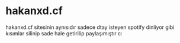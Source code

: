# hakanxd.cf
hakanxd.cf sitesinin aynısıdır sadece dtay isteyen spotify dinliyor gibi kısımlar silinip sade hale getirilip paylaşımıştır c:
